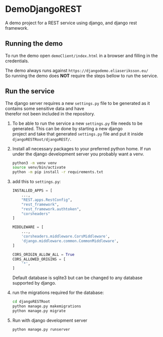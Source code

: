 # DemoDjangoREST
A demo project for a REST service using django, and django rest framework.

## Running the demo
To run the demo open `demoClient/index.html` in a browser and filling in the credentials.

The demo always runs against `https://djangodemo.eliaseriksson.eu/` \
So running the demo does **NOT** require the steps bellow to run the service.

## Run the service
The django server requires a new `settings.py` file to be generated as it contains some sensitive data and have \
therefor not been included in the repository.

1. To be able to run the service a new `settings.py` file needs to be generated. This can be done by starting a new django \
project and take that generated `settings.py` file and put it inside `djangoRESTRoot/djangoREST/`.
2. Install all necessary packages to your preferred python home. If run under the django development server you probably want a venv.
    ```bash
    python3 -m venv venv
    source venv/bin/activate
    python -m pip install -r requirements.txt
    ```

3. add this to `settings.py`:
   ```python
   INSTALLED_APPS = [
       ...,
       "REST.apps.RestConfig",
       "rest_framework",
       "rest_framework.authtoken",
       "corsheaders"
   ]
   
   MIDDLEWARE = [
       ...,
       'corsheaders.middleware.CorsMiddleware',
       'django.middleware.common.CommonMiddleware',
   ]
   
   CORS_ORIGIN_ALLOW_ALL = True
   CORS_ALLOWED_ORIGINS = [
       '*',
   ]
   ```
    Default database is sqlite3 but can be changed to any database supported by django.
4. run the migrations required for the database:
   ```bash
   cd djangoRESTRoot
   python manage.py makemigrations
   python manage.py migrate
   ```
5. Run with django development server
    ```bash
    python manage.py runserver
    ```